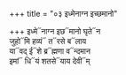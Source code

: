 +++
title = "०३ इध्मेनाग्न इच्छमानो"

+++
इध्मे᳓नाग्न इछ᳓मानो घृते᳓न  
जुहो᳓मि हव्यं᳓ त᳓रसे ब᳓लाय  
या᳓वद् ई᳓शे ब्र᳓ह्मणा व᳓न्दमान  
इमां᳓ धि᳓यं शतसे᳓याय देवी᳓म्